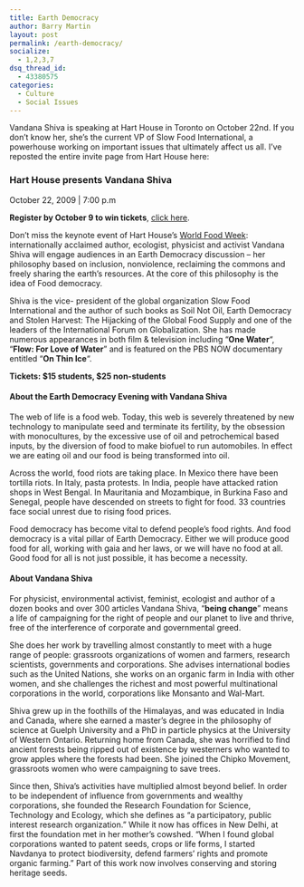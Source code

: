 ```yaml
---
title: Earth Democracy
author: Barry Martin
layout: post
permalink: /earth-democracy/
socialize:
  - 1,2,3,7
dsq_thread_id:
  - 43380575
categories:
  - Culture
  - Social Issues
---
```

Vandana Shiva is speaking at Hart House in Toronto on October 22nd. If you don&#8217;t know her, she&#8217;s the current VP of Slow Food International, a powerhouse working on important issues that ultimately affect us all. I&#8217;ve reposted the entire invite page from Hart House here:

### Hart House presents Vandana Shiva  
October 22, 2009 | 7:00 p.m

**Register by October 9 to win tickets**, [click here][1].

Don&#8217;t miss the keynote event of Hart House&#8217;s [World Food Week][2]: internationally acclaimed author, ecologist, physicist and activist Vandana Shiva will engage audiences in an Earth Democracy discussion &#8211; her philosophy based on inclusion, nonviolence, reclaiming the commons and freely sharing the earth’s resources. At the core of this philosophy is the idea of Food democracy.<!--more-->

Shiva is the vice- president of the global organization Slow Food International and the author of such books as Soil Not Oil, Earth Democracy and Stolen Harvest: The Hijacking of the Global Food Supply and one of the leaders of the International Forum on Globalization. She has made numerous appearances in both film & television including &#8220;**One Water**&#8220;, &#8220;**Flow: For Love of Water**&#8221; and is featured on the PBS NOW documentary entitled &#8220;**On Thin Ice**&#8220;.

**Tickets: $15 students, $25 non-students**

#### About the Earth Democracy Evening with Vandana Shiva

The web of life is a food web. Today, this web is severely threatened by new technology to manipulate seed and terminate its fertility, by the obsession with monocultures, by the excessive use of oil and petrochemical based inputs, by the diversion of food to make biofuel to run automobiles. In effect we are eating oil and our food is being transformed into oil.

Across the world, food riots are taking place. In Mexico there have been tortilla riots. In Italy, pasta protests. In India, people have attacked ration shops in West Bengal. In Mauritania and Mozambique, in Burkina Faso and Senegal, people have descended on streets to fight for food. 33 countries face social unrest due to rising food prices.

Food democracy has become vital to defend people’s food rights. And food democracy is a vital pillar of Earth Democracy. Either we will produce good food for all, working with gaia and her laws, or we will have no food at all. Good food for all is not just possible, it has become a necessity.

#### About Vandana Shiva

For physicist, environmental activist, feminist, ecologist and author of a dozen books and over 300 articles Vandana Shiva, “**being change**” means a life of campaigning for the right of people and our planet to live and thrive, free of the interference of corporate and governmental greed.

She does her work by travelling almost constantly to meet with a huge range of people: grassroots organizations of women and farmers, research scientists, governments and corporations. She advises international bodies such as the United Nations, she works on an organic farm in India with other women, and she challenges the richest and most powerful multinational corporations in the world, corporations like Monsanto and Wal-Mart.

Shiva grew up in the foothills of the Himalayas, and was educated in India and Canada, where she earned a master’s degree in the philosophy of science at Guelph University and a PhD in particle physics at the University of Western Ontario. Returning home from Canada, she was horrified to find ancient forests being ripped out of existence by westerners who wanted to grow apples where the forests had been. She joined the Chipko Movement, grassroots women who were campaigning to save trees.

Since then, Shiva’s activities have multiplied almost beyond belief. In order to be independent of influence from governments and wealthy corporations, she founded the Research Foundation for Science, Technology and Ecology, which she defines as “a participatory, public interest research organization.” While it now has offices in New Delhi, at first the foundation met in her mother’s cowshed. “When I found global corporations wanted to patent seeds, crops or life forms, I started Navdanya to protect biodiversity, defend farmers’ rights and promote organic farming.” Part of this work now involves conserving and storing heritage seeds.

 [1]: http://www.harthouse.utoronto.ca/beta/html/events/shiva.php#register
 [2]: http://www.harthouse.ca/foodweek